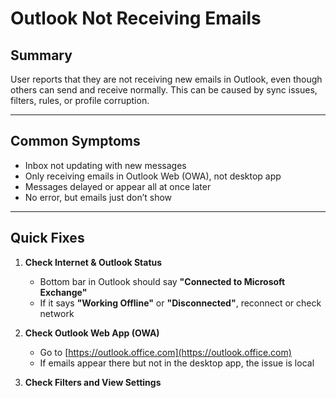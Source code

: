 # Outlook Not Receiving Emails

## Summary
User reports that they are not receiving new emails in Outlook, even though others can send and receive normally. This can be caused by sync issues, filters, rules, or profile corruption.

---

## Common Symptoms
- Inbox not updating with new messages
- Only receiving emails in Outlook Web (OWA), not desktop app
- Messages delayed or appear all at once later
- No error, but emails just don’t show

---

## Quick Fixes

1. **Check Internet & Outlook Status**
   - Bottom bar in Outlook should say **"Connected to Microsoft Exchange"**
   - If it says **"Working Offline"** or **"Disconnected"**, reconnect or check network

2. **Check Outlook Web App (OWA)**
   - Go to [https://outlook.office.com](https://outlook.office.com)
   - If emails appear there but not in the desktop app, the issue is local

3. **Check Filters and View Settings**
